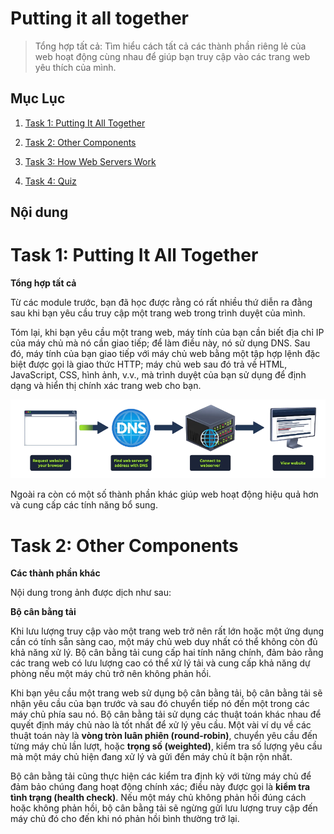 # Putting it all together

> Tổng hợp tất cả: Tìm hiểu cách tất cả các thành phần riêng lẻ của web hoạt động cùng nhau để giúp bạn truy cập vào các trang web yêu thích của mình.


## Mục Lục

1. [Task 1: Putting It All Together](#task-1-putting-it-all-together)

2. [Task 2: Other Components](#task-2-other-components)

3. [Task 3: How Web Servers Work](#task-3-how-web-servers-work)

4. [Task 4: Quiz](#task-4-quiz)

## Nội dung

# Task 1: Putting It All Together

**Tổng hợp tất cả**

Từ các module trước, bạn đã học được rằng có rất nhiều thứ diễn ra đằng sau khi bạn yêu cầu truy cập một trang web trong trình duyệt của mình.

Tóm lại, khi bạn yêu cầu một trang web, máy tính của bạn cần biết địa chỉ IP của máy chủ mà nó cần giao tiếp; để làm điều này, nó sử dụng DNS. Sau đó, máy tính của bạn giao tiếp với máy chủ web bằng một tập hợp lệnh đặc biệt được gọi là giao thức HTTP; máy chủ web sau đó trả về HTML, JavaScript, CSS, hình ảnh, v.v., mà trình duyệt của bạn sử dụng để định dạng và hiển thị chính xác trang web cho bạn.

![](./img/4_Putting_it_all_together/1.1.png)

Ngoài ra còn có một số thành phần khác giúp web hoạt động hiệu quả hơn và cung cấp các tính năng bổ sung.

# Task 2: Other Components

**Các thành phần khác**

Nội dung trong ảnh được dịch như sau:

**Bộ cân bằng tải**

Khi lưu lượng truy cập vào một trang web trở nên rất lớn hoặc một ứng dụng cần có tính sẵn sàng cao, một máy chủ web duy nhất có thể không còn đủ khả năng xử lý. Bộ cân bằng tải cung cấp hai tính năng chính, đảm bảo rằng các trang web có lưu lượng cao có thể xử lý tải và cung cấp khả năng dự phòng nếu một máy chủ trở nên không phản hồi.

Khi bạn yêu cầu một trang web sử dụng bộ cân bằng tải, bộ cân bằng tải sẽ nhận yêu cầu của bạn trước và sau đó chuyển tiếp nó đến một trong các máy chủ phía sau nó. Bộ cân bằng tải sử dụng các thuật toán khác nhau để quyết định máy chủ nào là tốt nhất để xử lý yêu cầu. Một vài ví dụ về các thuật toán này là **vòng tròn luân phiên (round-robin)**, chuyển yêu cầu đến từng máy chủ lần lượt, hoặc **trọng số (weighted)**, kiểm tra số lượng yêu cầu mà một máy chủ hiện đang xử lý và gửi đến máy chủ ít bận rộn nhất.

Bộ cân bằng tải cũng thực hiện các kiểm tra định kỳ với từng máy chủ để đảm bảo chúng đang hoạt động chính xác; điều này được gọi là **kiểm tra tình trạng (health check)**. Nếu một máy chủ không phản hồi đúng cách hoặc không phản hồi, bộ cân bằng tải sẽ ngừng gửi lưu lượng truy cập đến máy chủ đó cho đến khi nó phản hồi bình thường trở lại.
